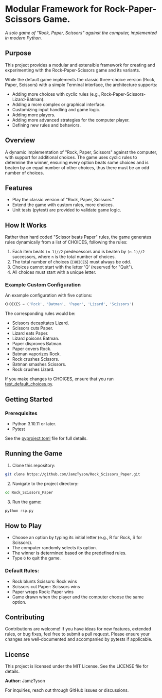 # Modular Framework for Rock-Paper-Scissors Game.

*A solo game of "Rock, Paper, Scissors" against the computer, implemented in
modern Python.*

## Purpose
This project provides a modular and extensible framework for creating and
experimenting with the Rock-Paper-Scissors game and its variants.

While the default game implements the classic three-choice version
(Rock, Paper, Scissors) with a simple Terminal interface, the architecture
supports:

- Adding more choices with cyclic rules
(e.g., Rock-Paper-Scissors-Lizard-Batman).
- Adding a more complex or graphical interface.
- Customizing input handling and game logic.
- Adding more players.
- Adding more advanced strategies for the computer player.
- Defining new rules and behaviors.

## Overview

A dynamic implementation of "Rock, Paper, Scissors" against the computer,
with support for additional choices. The game uses cyclic rules to determine
the winner, ensuring every option beats some choices and is beaten by an equal
number of other choices, thus there must be an odd number of choices.

## Features

- Play the classic version of "Rock, Paper, Scissors."
- Extend the game with custom rules, more choices.
- Unit tests (pytest) are provided to validate game logic.

## How It Works

Rather than hard coded "Scissor beats Paper" rules, the game generates rules
dynamically from a list of CHOICES, following the rules:

1. Each item beats `(n-1)//2` predecessors and is beaten by `(n-1)//2`
successors, where `n` is the total number of choices.
2. The total number of choices (`CHOICES`) must always be odd.
3. Choices cannot start with the letter 'Q' (reserved for "Quit").
4. All choices must start with a unique letter.

### Example Custom Configuration

An example configuration with five options:

```python
CHOICES = ('Rock', 'Batman', 'Paper', 'Lizard', 'Scissors')
```

The corresponding rules would be:

* Scissors decapitates Lizard.
* Scissors cuts Paper.
* Lizard eats Paper.
* Lizard poisons Batman.
* Paper disproves Batman.
* Paper covers Rock.
* Batman vaporizes Rock.
* Rock crushes Scissors.
* Batman smashes Scissors.
* Rock crushes Lizard.

If you make changes to CHOICES, ensure that you run
[test_default_choices.py](rsp/tests/test_default_choices.py).

## Getting Started

### Prerequisites

- Python 3.10.11 or later.
- Pytest

See the [pyproject.toml](pyproject.toml) file for full details.

## Running the Game

1. Clone this repository:

```bash
git clone https://github.com/JamzTyson/Rock_Scissors_Paper.git
```

2. Navigate to the project directory:

```bash
cd Rock_Scissors_Paper
```

3. Run the game:

```bash
python rsp.py
```

## How to Play

* Choose an option by typing its initial letter (e.g., R for Rock, S for Scissors).
* The computer randomly selects its option.
* The winner is determined based on the predefined rules.
* Type `Q` to quit the game.

### Default Rules:

- Rock blunts Scissors: Rock wins
- Scissors cut Paper: Scissors wins
- Paper wraps Rock: Paper wins
- Game drawn when the player and the computer choose the same option.

## Contributing

Contributions are welcome! If you have ideas for new features, extended rules,
or bug fixes, feel free to submit a pull request. Please ensure your changes
are well-documented and accompanied by pytests if applicable.

## License

This project is licensed under the MIT License. See the LICENSE file for details.

**Author:** JamzTyson

For inquiries, reach out through GitHub issues or discussions.
